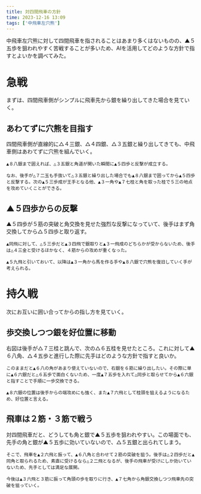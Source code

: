 ```yaml
---
title: 対四間飛車の方針
time: 2023-12-16 13:09
tags: ['中飛車左穴熊']
---
```


中飛車左穴熊に対して四間飛車を指されることはあまり多くはないものの、▲５五歩を狙われやすく苦戦することが多いため、AIを活用してどのような方針で指すとよいかを調べてみた。

# 急戦
まずは、四間飛車側がシンプルに飛車先から銀を繰り出してきた場合を見ていく。

## あわてずに穴熊を目指す

<MultiColumns>
  <Column>
    四間飛車側が直線的に△４三銀、△４四銀、△３五銀と繰り出してきても、中飛車側はあわてずに穴熊を組んでいく。

    ▲８八銀まで囲えれば、△３五銀と角道が開いた瞬間に▲５四歩と反撃が成立する。

    なお、後手が△７二玉も手抜いて△３五銀と繰り出した場合でも▲８八銀まで囲ってから▲５四歩と反撃する。次の▲５三歩成が王手となる他、▲３一角や▲７七桂と角を取った桂で５三の地点を攻めていくことができる。
  </Column>
  <Column>
    <KifuPlayer sfen='position sfen lnsg3nl/3kgrsb1/ppppp2pp/5pp2/4P4/2P6/PPBP1PPPP/2K1R4/LNSG1GSNL w - 14 moves 3b4c 7h8h 4d4e 9i9h 4c4d 8h9i 6b7b 7i8h 4d3e 5e5d' />
  </Column>
</MultiColumns>

## ▲５四歩からの反撃

<MultiColumns>
  <Column>
    ▲５四歩が５筋の突破と角交換を見せた強烈な反撃になっていて、後手はまず角交換してから△５四歩と取り返す。
    
    ▲同飛に対して、△５三歩だと▲３四飛で銀取りと▲３一飛成のどちらかが受からないため、後手は△４三金と受けるほかなく、４筋からの攻めが重くなった。

    ▲５九飛と引いておいて、以降は▲３一角から馬を作る手や▲８八銀で穴熊を復旧していく手が考えられる。
  </Column>
  <Column>
    <KifuPlayer sfen='position sfen lnsg3nl/2k1gr1b1/ppppp2pp/4P1p2/5ps2/2P6/PPBP1PPPP/LS2R4/KN1G1GSNL w - 24 moves 2b7g+ 8h7g 5c5d 5h5d 5b4c 5d5i' />
  </Column>
</MultiColumns>

# 持久戦
次にお互いに囲い合ってからの指し方を見ていく。

## 歩交換しつつ銀を好位置に移動

<MultiColumns>
  <Column>
    右図は後手が△７三桂と跳んで、次の△６五桂を見せたところ。これに対して▲６八角、△４五歩と進行した際に先手はどのような方針で指すと良いか。

    このままだと▲６八の角があまり使えていないので、右銀を６筋に繰り出したい。その際に単に▲６六銀だと△６五歩で面白くないため、一度▲７五歩を入れて△同歩と取らせてから▲６六銀と指すことで手順に一歩交換できる。

    ▲８六銀の位置は後手からの端攻めにも強く、また▲７六飛として桂頭を狙えるようになるため、好位置と言える。
  </Column>
  <Column>
    <KifuPlayer sfen='position sfen l2g3nl/1ks2r3/1pngpsbpp/p1pp1pp2/4P4/2P1R4/PPBPSPPPP/LS7/KNG1G2NL b - 33 moves 7g6h 4d4e 7f7e 7d7e 5g6f 4c4d 6f7e P*7d 7e8f' />
  </Column>
</MultiColumns>

## 飛車は２筋・３筋で戦う

<MultiColumns>
  <Column>
    対四間飛車だと、どうしても角と銀で▲５五歩を狙われやすい。この場面でも、先手の角と銀が▲５五歩に効いていないので、△５五銀と出られてしまう。

    そこで、飛車を▲２六飛と振って、▲６八角と合わせて２筋の突破を狙う。後手は△２四歩だと▲同角と取られるため、素直に受けるなら△２二飛となるが、後手の飛車が受けにしか効いていないため、先手としては満足な展開。

    今後は▲３六飛と３筋に振って角頭の歩を取りに行き、▲７七角から角銀交換しつつ飛車先の突破を狙っていく。
  </Column>
  <Column>
    <KifuPlayer sfen='position sfen l2g3nl/1ks2r3/1pngp1bpp/p1pp1sp2/4Pp3/1S2R4/PP1P1PPPP/LS1B5/KNG1G2NL w P 42 moves 4d5e 5f2f 4b2b' />
  </Column>
</MultiColumns>
